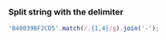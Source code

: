 [tags]: <> (js, delimiter)
### Split string with the delimiter

```javascript
'B40039BF2CD5'.match(/.{1,4}/g).join('-');
```
[tags-end]: <>